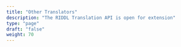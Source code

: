 ```yaml
---
title: "Other Translators"
description: "The RIDDL Translation API is open for extension"
type: "page"
draft: "false"
weight: 70
---
```

